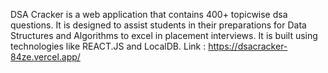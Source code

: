 DSA Cracker is a web application that contains 400+ topicwise dsa questions. It is designed to assist students in their preparations for Data Structures and Algorithms to excel in placement interviews. It is built using technologies like REACT.JS and LocalDB. Link : https://dsacracker-84ze.vercel.app/
